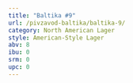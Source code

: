```yaml
---
title: "Baltika #9"
url: /pivzavod-baltika/baltika-9/
category: North American Lager
style: American-Style Lager
abv: 8
ibu: 0
srm: 0
upc: 0
---
```


